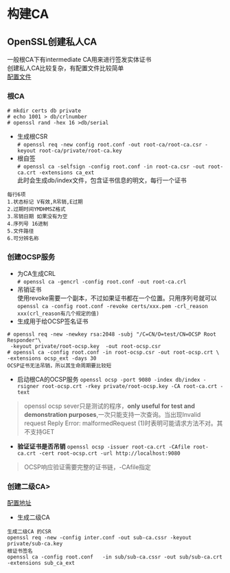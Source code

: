 # 构建CA
## OpenSSL创建私人CA
一般根CA下有intermediate CA用来进行签发实体证书<br>
创建私人CA比较复杂，有配置文件比较简单<br>
[配置文件](https://github.com/ivanr/bulletproof-tls/blob/master/private-ca/root-ca.conf)
### 根CA
```
# mkdir certs db private
# echo 1001 > db/crlnumber
# openssl rand -hex 16 >db/serial
```
- 生成根CSR<br>
`# openssl req -new config root.conf -out root-ca/root-ca.csr -keyout root-ca/private/root-ca.key`
- 根自签<br>
`# openssl ca -selfsign -config root.conf -in root-ca.csr -out root-ca.crt -extensions ca_ext`<br>
此时会生成db/index文件，包含证书信息的明文，每行一个证书<br>
```
每行6项
1.状态标记 V有效,R吊销,E过期
2.过期时间YMDHMSZ格式
3.吊销日期 如果没有为空
4.序列号 16进制
5.文件路径
6.可分辨名称
```
### 创建OCSP服务
- 为CA生成CRL<br>
`# openssl ca -gencrl -config root.conf -out root-ca.crl`
- 吊销证书<br>
使用revoke需要一个副本，不过如果证书都在一个位置。只用序列号就可以<br>
`openssl ca -config root.conf -revoke certs/xxx.pem -crl_reason xxx(crl_reason有几个规定的值)`
- 生成用于给OCSP签名证书
```
# openssl req -new -newkey rsa:2048 -subj "/C=CN/O=test/CN=OCSP Root Responder"\
 -keyout private/root-ocsp.key  -out root-ocsp.csr
# openssl ca -config root.conf -in root-ocsp.csr -out root-ocsp.crt \
-extensions ocsp_ext -days 30
OCSP证书无法吊销，所以其生命周期要比较短
```
- 启动根CA的OCSP服务
`openssl ocsp -port 9080 -index db/index -rsigner root-ocsp.crt -rkey private/root-ocsp.key -CA root-ca.crt -text`
> openssl ocsp sever只是测试的程序，**only useful for test and demonstration purposes**,一次只能支持一次查询。当出现Invalid request 
Reply Error: malformedRequest (1)时表明可能请求方法不对。其不支持GET

- **验证证书是否吊销**
`openssl ocsp -issuer root-ca.crt -CAfile root-ca.crt -cert root-ocsp.crt -url http://localhost:9080`<br>
> OCSP响应验证需要完整的证书链，-CAfile指定 
### 创建二级CA>
[配置地址](https://github.com/ivanr/bulletproof-tls/blob/master/private-ca/sub-ca.conf)
- 生成二级CA<br>
```
生成二级CA 的CSR
openssl req -new -config inter.conf -out sub-ca.cssr -keyout private/sub-ca.key
根证书签名
openssl ca -config root.conf   -in sub/sub-ca.cssr -out sub/sub-ca.crt -extensions sub_ca_ext
```
